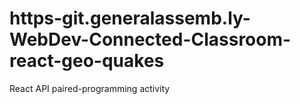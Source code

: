 # https-git.generalassemb.ly-WebDev-Connected-Classroom-react-geo-quakes
React API paired-programming activity
